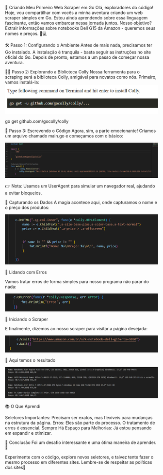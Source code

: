🚀 Criando Meu Primeiro Web Scraper em Go
Olá, exploradores do código! Hoje, vou compartilhar com vocês a minha aventura criando um web scraper simples em Go. Estou ainda aprendendo sobre essa linguagem fascinante, então vamos embarcar nessa jornada juntos. Nosso objetivo? Extrair informações sobre notebooks Dell G15 da Amazon - queremos seus nomes e preços. 🤖💻

🛠 Passo 1: Configurando o Ambiente
Antes de mais nada, precisamos ter Go instalado. A instalação é tranquila - basta seguir as instruções no site oficial do Go. Depois de pronto, estamos a um passo de começar nossa aventura.

🕵️‍♂️ Passo 2: Explorando a Biblioteca Colly
Nossa ferramenta para o scraping será a biblioteca Colly, amigável para novatos como nós. Primeiro, vamos instalá-la:
![alt text](image.png)

go get github.com/gocolly/colly

📝 Passo 3: Escrevendo o Código
Agora, sim, a parte emocionante! Criamos um arquivo chamado main.go e começamos com o básico:

![alt text](image-1.png)

👉 Nota: Usamos um UserAgent para simular um navegador real, ajudando a evitar bloqueios.

🎣 Capturando os Dados
A magia acontece aqui, onde capturamos o nome e o preço dos produtos:

![alt text](image-2.png)

🚨 Lidando com Erros

Vamos tratar erros de forma simples para nosso programa não parar do nada:

![alt text](image-3.png)

🚀 Iniciando o Scraper

E finalmente, dizemos ao nosso scraper para visitar a página desejada:

![alt text](image-4.png)

🚀 Aqui temos o resultado

![alt text](image-5.png)

📚 O Que Aprendi

Seletores Importantes: Precisam ser exatos, mas flexíveis para mudanças na estrutura da página.
Erros: Eles são parte do processo. O tratamento de erros é essencial.
Sempre Há Espaço para Melhorias: Já estou pensando em expandir e otimizar.

🎉 Conclusão
Foi um desafio interessante e uma ótima maneira de aprender. 🌟

Experimente com o código, explore novos seletores, e talvez tente fazer o mesmo processo em diferentes sites. Lembre-se de respeitar as políticas dos sites🎈
